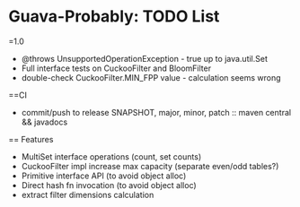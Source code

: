 Guava-Probably: TODO List 
=======================================================

=1.0
* @throws UnsupportedOperationException - true up to java.util.Set
* Full interface tests on CuckooFilter and BloomFilter
* double-check CuckooFilter.MIN_FPP value - calculation seems wrong

==CI
* commit/push to release SNAPSHOT, major, minor, patch :: maven central && javadocs

== Features
* MultiSet interface operations (count, set counts)
* CuckooFilter impl increase max capacity (separate even/odd tables?)
* Primitive interface API (to avoid object alloc)
* Direct hash fn invocation (to avoid object alloc)
* extract filter dimensions calculation
